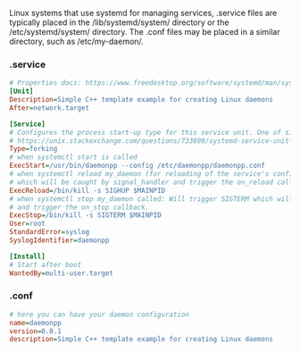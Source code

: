Linux systems that use systemd for managing services, .service files are typically placed in the /lib/systemd/system/ directory or the /etc/systemd/system/ directory. The .conf files may be placed in a similar directory, such as /etc/my-daemon/.

### .service
```ini
# Properties docs: https://www.freedesktop.org/software/systemd/man/systemd.service.html
[Unit]
Description=Simple C++ template example for creating Linux daemons
After=network.target

[Service]
# Configures the process start-up type for this service unit. One of simple, exec, forking, oneshot, dbus, notify or idle.
# https://unix.stackexchange.com/questions/733890/systemd-service-unit-restart-on-failure-doesnt-restart-daemon
Type=forking
# when systemctl start is called
ExecStart=/usr/bin/daemonpp --config /etc/daemonpp/daemonpp.conf
# when systemctl reload my_daemon (for reloading of the service's configuration) it will trigger SIGHUP
# which will be caught by signal_handler and trigger the on_reload callback.
ExecReload=/bin/kill -s SIGHUP $MAINPID
# when systemctl stop my_daemon called: Will trigger SIGTERM which will be caught by signal_handler
# and trigger the on_stop callback.
ExecStop=/bin/kill -s SIGTERM $MAINPID
User=root
StandardError=syslog
SyslogIdentifier=daemonpp

[Install]
# Start after boot
WantedBy=multi-user.target
```


### .conf
```ini
# here you can have your daemon configuration
name=daemonpp
version=0.0.1
description=Simple C++ template example for creating Linux daemons
```